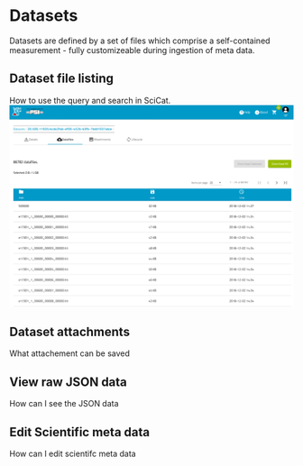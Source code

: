 # Datasets
Datasets are defined by a set of files which comprise a self-contained measurement - fully customizeable during ingestion of meta data.

## Dataset file listing

How to use the query and search in SciCat.
![photo](../old/img/dataset_details_filelist.png)

## Dataset attachments

What attachement can be saved

## View raw JSON data

How can I see the JSON data

## Edit Scientific meta data

How can I edit scientifc meta data